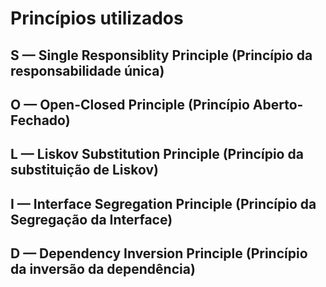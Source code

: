 # Princípios utilizados

## S — Single Responsiblity Principle (Princípio da responsabilidade única)

## O — Open-Closed Principle (Princípio Aberto-Fechado)

## L — Liskov Substitution Principle (Princípio da substituição de Liskov)

## I — Interface Segregation Principle (Princípio da Segregação da Interface)

## D — Dependency Inversion Principle (Princípio da inversão da dependência)
